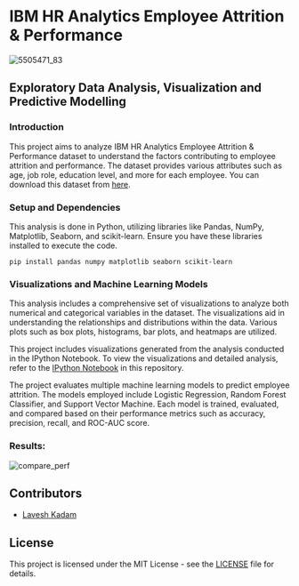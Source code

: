 # IBM HR Analytics Employee Attrition & Performance

![5505471_83](https://github.com/lk2521/IBM_Attrition_Analytics/assets/120410245/fc8e3942-ada0-4066-896d-2491132aa77c)

## Exploratory Data Analysis, Visualization and Predictive Modelling

### Introduction

This project aims to analyze IBM HR Analytics Employee Attrition & Performance dataset to understand the factors contributing to employee attrition and performance. The dataset provides various attributes such as age, job role, education level, and more for each employee. You can download this dataset from [here](https://www.kaggle.com/datasets/pavansubhasht/ibm-hr-analytics-attrition-dataset?select=WA_Fn-UseC_-HR-Employee-Attrition.csv).

### Setup and Dependencies

This analysis is done in Python, utilizing libraries like Pandas, NumPy, Matplotlib, Seaborn, and scikit-learn. Ensure you have these libraries installed to execute the code.

```Command Prompt
pip install pandas numpy matplotlib seaborn scikit-learn
```
### Visualizations and Machine Learning Models

This analysis includes a comprehensive set of visualizations to analyze both numerical and categorical variables in the dataset. The visualizations aid in understanding the relationships and distributions within the data. Various plots such as box plots, histograms, bar plots, and heatmaps are utilized.

This project includes visualizations generated from the analysis conducted in the IPython Notebook. To view the visualizations and detailed analysis, refer to the [IPython Notebook](IBM_Attrition_Analysis.ipynb) in this repository.

The project evaluates multiple machine learning models to predict employee attrition. The models employed include Logistic Regression, Random Forest Classifier, and Support Vector Machine. Each model is trained, evaluated, and compared based on their performance metrics such as accuracy, precision, recall, and ROC-AUC score.

### Results:

![compare_perf](https://github.com/lk2521/IBM_Attrition_Analytics/assets/120410245/13aa0ec8-f408-4e8e-8f87-de9ee14fb568)


## Contributors

- [Lavesh Kadam](https://github.com/lk2521)

## License

This project is licensed under the MIT License - see the [LICENSE](LICENSE) file for details.
